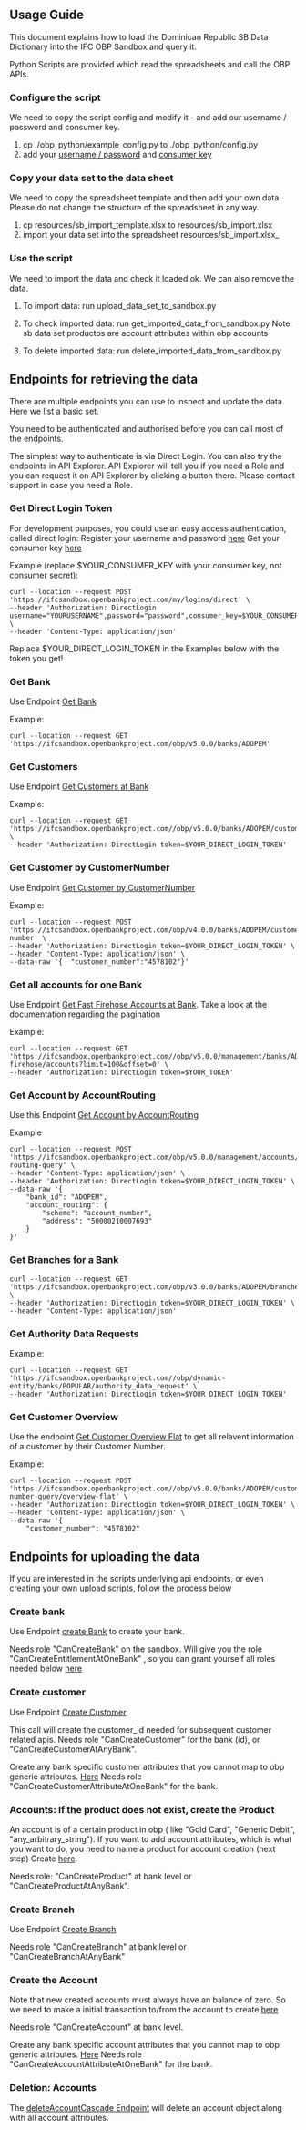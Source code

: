 ## Usage Guide

This document explains how to load the Dominican Republic SB Data Dictionary into the IFC OBP Sandbox and query it.

Python Scripts are provided which read the spreadsheets and call the OBP APIs.


### Configure the script

We need to copy the script config and modify it - and add our username / password and consumer key.

1) cp ./obp_python/example_config.py to ./obp_python/config.py 
2) add your [username / password](https://ifcsandbox.openbankproject.com/user_mgt/sign_up) and [consumer key](https://ifcsandbox.openbankproject.com/consumer-registration) 

### Copy your data set to  the data  sheet

We need to copy the spreadsheet template and then add your own data. Please do not change the structure of the spreadsheet in any way.

1) cp resources/sb_import_template.xlsx to resources/sb_import.xlsx
2) import your data set into the spreadsheet resources/sb_import.xlsx_

### Use the script

We need to import the data and check it loaded ok. We can also remove the data.

1) To import data:
 run upload_data_set_to_sandbox.py
   
2) To check imported data:
run get_imported_data_from_sandbox.py
Note: sb data set productos are account attributes within obp accounts
   
3) To delete imported data:
 run delete_imported_data_from_sandbox.py

   
## Endpoints for retrieving the data

There are multiple endpoints you can use to inspect and update the data. Here we list a basic set. 

You need to be authenticated and authorised before you can call most of the endpoints.

The simplest way to authenticate is via Direct Login. You can also try the endpoints in API Explorer. API Explorer will tell you if you need a Role and you can request it on API Explorer by clicking a button there. Please contact support in case you need a Role.

### Get Direct Login Token

For development purposes, you could use an easy access authentication, called direct login:
Register your username and password [here](https://ifcsandbox.openbankproject.com/user_mgt/sign_up)
Get your consumer key [here](https://ifcsandbox.openbankproject.com/consumer-registration)

Example (replace $YOUR_CONSUMER_KEY with your consumer key, not consumer secret):
```
curl --location --request POST 'https://ifcsandbox.openbankproject.com/my/logins/direct' \
--header 'Authorization: DirectLogin username="YOURUSERNAME",password="password",consumer_key=$YOUR_CONSUMER_KEY' \
--header 'Content-Type: application/json' 
```
Replace $YOUR_DIRECT_LOGIN_TOKEN in the Examples below with the token you get!

### Get Bank
Use Endpoint [Get Bank](https://ifcsandbox-explorer.openbankproject.com/?version=OBPv5.0.0&operation_id=OBPv5_0_0-getBank&currentTag=Bank#OBPv5_0_0-getBank)

Example:
```
curl --location --request GET 'https://ifcsandbox.openbankproject.com/obp/v5.0.0/banks/ADOPEM'
```
### Get Customers

Use Endpoint [Get Customers at Bank](https://ifcsandbox-explorer.openbankproject.com/?version=OBPv5.0.0&operation_id=OBPv5_0_0-getCustomersAtOneBank&currentTag=Customer#OBPv5_0_0-getCustomersAtOneBank)

Example:
```
curl --location --request GET 'https://ifcsandbox.openbankproject.com//obp/v5.0.0/banks/ADOPEM/customers' \
--header 'Authorization: DirectLogin token=$YOUR_DIRECT_LOGIN_TOKEN'
```
### Get Customer by CustomerNumber
Use Endpoint [Get Customer by CustomerNumber](https://ifcsandbox-explorer.openbankproject.com/?version=OBPv5.0.0&operation_id=OBPv3_1_0-getCustomerByCustomerNumber&currentTag=Customer#OBPv3_1_0-getCustomerByCustomerNumber)

Example:

```
curl --location --request POST 'https://ifcsandbox.openbankproject.com/obp/v4.0.0/banks/ADOPEM/customers/customer-number' \
--header 'Authorization: DirectLogin token=$YOUR_DIRECT_LOGIN_TOKEN' \
--header 'Content-Type: application/json' \
--data-raw '{  "customer_number":"4578102"}'
```
### Get all accounts for one Bank
Use Endpoint [Get Fast Firehose Accounts at Bank](https://ifcsandbox-explorer.openbankproject.com/?version=OBPv5.0.0&operation_id=OBPv4_0_0-getFastFirehoseAccountsAtOneBank&currentTag=Account#OBPv4_0_0-getFastFirehoseAccountsAtOneBank).
Take a look at the documentation regarding the pagination

Example:
```
curl --location --request GET 'https://ifcsandbox.openbankproject.com//obp/v5.0.0/management/banks/ADOPEM/fast-firehose/accounts?limit=100&offset=0' \
--header 'Authorization: DirectLogin token=$YOUR_TOKEN' 
```
### Get Account by AccountRouting
Use this Endpoint [Get Account by AccountRouting](https://ifcsandbox-explorer.openbankproject.com/?version=OBPv5.0.0&operation_id=OBPv4_0_0-getAccountByAccountRouting&currentTag=Account#OBPv4_0_0-getAccountByAccountRouting)

Example
```
curl --location --request POST 'https://ifcsandbox.openbankproject.com/obp/v5.0.0/management/accounts/account-routing-query' \
--header 'Content-Type: application/json' \
--header 'Authorization: DirectLogin token=$YOUR_DIRECT_LOGIN_TOKEN' \
--data-raw '{
    "bank_id": "ADOPEM",
    "account_routing": {
        "scheme": "account_number",
        "address": "50000210007693"
    }
}'
```
### Get Branches for a Bank

```
curl --location --request GET 'https://ifcsandbox.openbankproject.com/obp/v3.0.0/banks/ADOPEM/branches' \
--header 'Authorization: DirectLogin token=$YOUR_DIRECT_LOGIN_TOKEN' \
--header 'Content-Type: application/json'
```

### Get Authority Data Requests
Example:
```
curl --location --request GET 'https://ifcsandbox.openbankproject.com//obp/dynamic-entity/banks/POPULAR/authority_data_request' \
--header 'Authorization: DirectLogin token=$YOUR_DIRECT_LOGIN_TOKEN' 
```

### Get Customer Overview

Use the endpoint [Get Customer Overview Flat](https://ifcsandbox-explorer.openbankproject.com/?version=OBPv5.0.0&operation_id=OBPv5_0_0-getCustomerOverviewFlat&currentTag=Customer#OBPv5_0_0-getCustomerOverviewFlat) to get all relavent information of a customer by their Customer Number.

Example:
```
curl --location --request POST 'https://ifcsandbox.openbankproject.com//obp/v5.0.0/banks/ADOPEM/customers/customer-number-query/overview-flat' \
--header 'Authorization: DirectLogin token=$YOUR_DIRECT_LOGIN_TOKEN' \
--header 'Content-Type: application/json' \
--data-raw '{
    "customer_number": "4578102"
```
## Endpoints for uploading the data



If you are interested in the scripts underlying api endpoints, or even creating your own upload scripts, 
follow the process below

### Create bank

Use Endpoint  [create Bank](https://ifcsandbox-explorer.openbankproject.com/?version=OBPv4.0.0&operation_id=OBPv4_0_0-createBank&currentTag=Bank&api-collection-id=#OBPv4_0_0-createBank)
to create your bank.

Needs role "CanCreateBank" on the sandbox.
Will give you the role "CanCreateEntitlementAtOneBank" , so you can grant yourself all roles needed below [here](https://ifcsandbox-explorer.openbankproject.com/?version=OBPv4.0.0&operation_id=OBPv2_0_0-addEntitlement&currentTag=Role#OBPv2_0_0-addEntitlement)


### Create customer

Use Endpoint [Create Customer](https://ifcsandbox-explorer.openbankproject.com/?version=OBPv4.0.0&operation_id=OBPv3_1_0-createCustomer&currentTag=Customer&api-collection-id=#OBPv3_1_0-createCustomer)

This call will create the customer_id needed for subsequent customer related apis.
Needs role "CanCreateCustomer" for the bank (id), or "CanCreateCustomerAtAnyBank".


Create any bank specific customer attributes that you cannot map to obp generic attributes. [Here](https://apiexplorersandbox.openbankproject.com/?version=OBPv4.0.0&operation_id=OBPv4_0_0-createCustomerAttribute&currentTag=Customer&api-collection-id=#OBPv4_0_0-createCustomerAttribute)
Needs role "CanCreateCustomerAttributeAtOneBank" for the bank.

### Accounts: If the product does not exist, create the Product

An account is of a certain product in obp ( like "Gold Card", "Generic Debit", "any_arbitrary_string"). If you want to add account attributes, which is what you want to do, you  need to name a product for account creation (next step)
Create [here](https://ifcsandbox-explorer.openbankproject.com/?version=OBPv4.0.0&operation_id=OBPv3_1_0-createProduct&currentTag=Product&api-collection-id=#OBPv3_1_0-createProduct).

Needs role: "CanCreateProduct" at bank level or "CanCreateProductAtAnyBank".
### Create Branch
Use Endpoint [Create Branch](https://ifcsandbox-explorer.openbankproject.com/?version=OBPv4.0.0&operation_id=OBPv3_0_0-createBranch&currentTag=Branch&api-collection-id=&bank_id=#OBPv3_0_0-createBranch)
 
Needs role "CanCreateBranch" at bank level or "CanCreateBranchAtAnyBank"
### Create the Account 
Note that new created accounts must always  have an balance of zero. So we need to make a initial transaction to/from the account to 
create [here](https://ifcsandbox-explorer.openbankproject.com/?version=OBPv4.0.0&operation_id=OBPv4_0_0-addAccount&currentTag=Account&api-collection-id=&bank_id=&account_id=&view_id=&counterparty_id=&transaction_id=#OBPv4_0_0-addAccount)

Needs role "CanCreateAccount" at bank level.

Create any bank specific account attributes that you cannot map to obp generic attributes. [Here](https://ifcsandbox-explorer.openbankproject.com/?version=OBPv4.0.0&operation_id=OBPv3_1_0-createAccountAttribute&currentTag=Account#OBPv3_1_0-createAccountAttribute)
Needs role "CanCreateAccountAttributeAtOneBank" for the bank.

### Deletion: Accounts

The [deleteAccountCascade Endpoint](https://ifcsandbox-explorer.openbankproject.com/?version=OBPv4.0.0&operation_id=OBPv4_0_0-deleteAccountCascade&currentTag=Account#OBPv4_0_0-deleteAccountCascade) will delete an account object along  with all account attributes.

